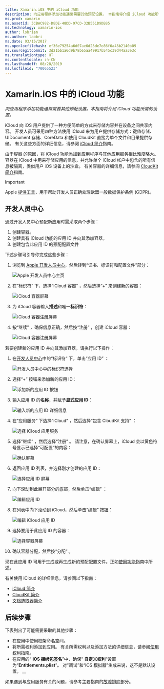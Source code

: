 ```yaml
---
title: Xamarin.iOS 中的 iCloud 功能
description: 向应用程序添加功能通常需要其他预配设置。 本指南将介绍 iCloud 功能所需的设置。
ms.prod: xamarin
ms.assetid: 3CBAC982-D8DE-48DD-97CD-32B551D9DB85
ms.technology: xamarin-ios
author: lobrien
ms.author: laobri
ms.date: 03/15/2017
ms.openlocfilehash: ef36e79254a6d07ae6d23de7e86f6a43b2140b09
ms.sourcegitcommit: 3d21bb1a6d9b78b65aa49917b545c39d44aa3e3c
ms.translationtype: HT
ms.contentlocale: zh-CN
ms.lasthandoff: 08/28/2019
ms.locfileid: "70065523"
---
```

# <a name="icloud-capabilities-in-xamarinios"></a>Xamarin.iOS 中的 iCloud 功能

_向应用程序添加功能通常需要其他预配设置。本指南将介绍 iCloud 功能所需的设置。_

iCloud 向 iOS 用户提供了一种方便简单的方式来存储内容并在设备之间共享内容。 开发人员可采用四种方法使用 iCloud 来为用户提供存储方式：键值存储、UIDocument 存储、CoreData 和使用 CloudKit 直接为单个文件和目录提供存储。 有关这些方面的详细信息，请参阅 [iCloud 简介](~/ios/data-cloud/introduction-to-icloud.md)指南。

由于容器  的原因，将 iCloud 功能添加到应用程序与其他应用服务相比难度略大。 容器在 iCloud 中用来存储应用的信息，并允许单个 iCloud 帐户中包含的所有信息被隔离，类似用户 iOS 设备上的沙盒。 有关容器的详细信息，请参阅 [CloudKit 简介](~/ios/data-cloud/intro-to-cloudkit.md)指南。

> [!IMPORTANT]
> Apple [提供工具](https://developer.apple.com/support/allowing-users-to-manage-data/)，用于帮助开发人员正确处理欧盟一般数据保护条例 (GDPR)。

<a name="icloud-developer-center" />

## <a name="developer-center"></a>开发人员中心

通过开发人员中心预配新应用时需采取两个步骤：

1. 创建容器。
2. 创建具有 iCloud 功能的应用 ID 并向其添加容器。
3. 创建包含此应用 ID 的预配配置文件

下述步骤可引导你完成这些步骤：

1. 浏览到 [Apple 开发人员中心](https://developer.apple.com/account/)，然后转到“证书、标识符和配置文件”部分： 
    
     ![Apple 开发人员中心主页](icloud-capabilities-images/image22.png)

2. 在“标识符”  下，选择“iCloud 容器”  ，然后选择“+”  来创建新的容器：  
    
    ![iCloud 容器屏幕](icloud-capabilities-images/image23.png)

3. 为 iCloud 容器输入**描述**和唯一**标识符**： 
    
    ![iCloud 容器注册屏幕](icloud-capabilities-images/image24.png)

4. 按“继续”  ，确保信息正确，然后按“注册”  ，创建 iCloud 容器：  
    
    ![iCloud 容器注册屏幕](icloud-capabilities-images/image25.png)

若要创建新的应用 ID 并向其添加容器，请执行以下操作：

1. 在[开发人员中心](https://developer.apple.com/account/)中的“标识符”  下，单击“应用 ID”  ： 
    
    ![开发人员中心中的标识符选择](icloud-capabilities-images/image26.png)

2. 选择“+”  按钮来添加新的应用 ID： 
    
    ![添加新的应用 ID 按钮](icloud-capabilities-images/image27.png)

3. 输入应用 ID 的**名称**，并赋予**显式应用 ID**：
    
    ![输入新的应用 ID 详细信息](icloud-capabilities-images/image28.png)

4. 在“应用服务”  下选择“iCloud”  ，然后选择“包含 CloudKit 支持”  ：
    
    ![选择 iCloud 应用服务](icloud-capabilities-images/image29.png)

5. 选择“继续”  ，然后选择“注册”  。 请注意，在确认屏幕上，iCloud 会以黄色符号显示已选择“可配置”的内容：   
    
    ![确认屏幕](icloud-capabilities-images/image30.png)

6. 返回应用 ID 列表，并选择刚才创建的应用 ID： 
    
    ![选择应用 ID 屏幕](icloud-capabilities-images/image31.png)

7. 向下滚动到此展开部分的底部，然后单击“编辑”  ：
    
    ![编辑应用 ID](icloud-capabilities-images/image32.png)

8. 在列表中向下滚动到 iCloud，然后单击“编辑”  按钮：  
    
    ![编辑 iCloud 应用 ID](icloud-capabilities-images/image33.png)

9. 选择要用于此应用 ID 的容器：  
    
    ![选择容器屏幕](icloud-capabilities-images/image34.png)

10. 确认容器分配，然后按“分配”  。
 
现在此应用 ID 可用于生成或再生成新的预配配置文件，正如[使用功能](~/ios/deploy-test/provisioning/capabilities/index.md)指南中所述。 

有关使用 iCloud 的详细信息，请参阅以下指南：

* [iCloud 简介](~/ios/data-cloud/introduction-to-icloud.md)
* [CloudKit 简介](~/ios/data-cloud/intro-to-cloudkit.md)
* [文档选取器简介](~/ios/platform/document-picker.md)

## <a name="next-steps"></a>后续步骤
 
下表列出了可能需要采取的其他步骤：

* 在应用中使用框架命名空间。
* 将所需权利添加到应用。 有关所需权利以及添加方法的详细信息，请参阅[使用权利](~/ios/deploy-test/provisioning/entitlements.md)指南。
* 在应用的“ **iOS 捆绑包签名**”中，确保“ **自定义权利**”设置为“**Entitlements.plist**”。 对“调试”和“iOS 模拟器”生成来说，这不是默认设置。 __  

如果遇到与应用服务有关的问题，请参考主要指南的[故障排除](~/ios/deploy-test/provisioning/capabilities/index.md)部分。
